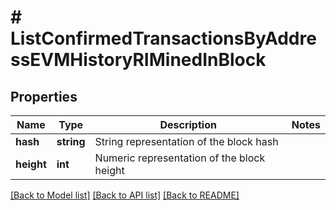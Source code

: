 # # ListConfirmedTransactionsByAddressEVMHistoryRIMinedInBlock

## Properties

Name | Type | Description | Notes
------------ | ------------- | ------------- | -------------
**hash** | **string** | String representation of the block hash |
**height** | **int** | Numeric representation of the block height |

[[Back to Model list]](../../README.md#models) [[Back to API list]](../../README.md#endpoints) [[Back to README]](../../README.md)
